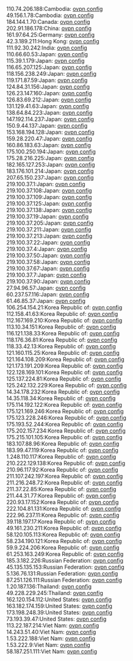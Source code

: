 110.74.206.188:Cambodia: [ovpn config](vpn/110_74_206_188.ovpn)  
49.156.1.78:Cambodia: [ovpn config](vpn/49_156_1_78.ovpn)  
184.144.1.70:Canada: [ovpn config](vpn/184_144_1_70.ovpn)  
202.91.186.178:China: [ovpn config](vpn/202_91_186_178.ovpn)  
161.97.64.25:Germany: [ovpn config](vpn/161_97_64_25.ovpn)  
42.3.189.211:Hong Kong: [ovpn config](vpn/42_3_189_211.ovpn)  
111.92.30.242:India: [ovpn config](vpn/111_92_30_242.ovpn)  
110.66.60.53:Japan: [ovpn config](vpn/110_66_60_53.ovpn)  
115.39.1.179:Japan: [ovpn config](vpn/115_39_1_179.ovpn)  
116.65.207.125:Japan: [ovpn config](vpn/116_65_207_125.ovpn)  
118.156.238.249:Japan: [ovpn config](vpn/118_156_238_249.ovpn)  
119.171.87.59:Japan: [ovpn config](vpn/119_171_87_59.ovpn)  
124.84.31.156:Japan: [ovpn config](vpn/124_84_31_156.ovpn)  
126.23.147.160:Japan: [ovpn config](vpn/126_23_147_160.ovpn)  
126.83.69.212:Japan: [ovpn config](vpn/126_83_69_212.ovpn)  
131.129.41.63:Japan: [ovpn config](vpn/131_129_41_63.ovpn)  
138.64.84.223:Japan: [ovpn config](vpn/138_64_84_223.ovpn)  
147.192.114.237:Japan: [ovpn config](vpn/147_192_114_237.ovpn)  
150.9.44.137:Japan: [ovpn config](vpn/150_9_44_137.ovpn)  
153.168.194.128:Japan: [ovpn config](vpn/153_168_194_128.ovpn)  
159.28.220.47:Japan: [ovpn config](vpn/159_28_220_47.ovpn)  
160.86.183.63:Japan: [ovpn config](vpn/160_86_183_63.ovpn)  
175.100.250.194:Japan: [ovpn config](vpn/175_100_250_194.ovpn)  
175.28.216.225:Japan: [ovpn config](vpn/175_28_216_225.ovpn)  
182.165.127.253:Japan: [ovpn config](vpn/182_165_127_253.ovpn)  
183.176.101.214:Japan: [ovpn config](vpn/183_176_101_214.ovpn)  
207.65.150.237:Japan: [ovpn config](vpn/207_65_150_237.ovpn)  
219.100.37.1:Japan: [ovpn config](vpn/219_100_37_1.ovpn)  
219.100.37.108:Japan: [ovpn config](vpn/219_100_37_108.ovpn)  
219.100.37.109:Japan: [ovpn config](vpn/219_100_37_109.ovpn)  
219.100.37.125:Japan: [ovpn config](vpn/219_100_37_125.ovpn)  
219.100.37.138:Japan: [ovpn config](vpn/219_100_37_138.ovpn)  
219.100.37.19:Japan: [ovpn config](vpn/219_100_37_19.ovpn)  
219.100.37.205:Japan: [ovpn config](vpn/219_100_37_205.ovpn)  
219.100.37.211:Japan: [ovpn config](vpn/219_100_37_211.ovpn)  
219.100.37.213:Japan: [ovpn config](vpn/219_100_37_213.ovpn)  
219.100.37.22:Japan: [ovpn config](vpn/219_100_37_22.ovpn)  
219.100.37.4:Japan: [ovpn config](vpn/219_100_37_4.ovpn)  
219.100.37.50:Japan: [ovpn config](vpn/219_100_37_50.ovpn)  
219.100.37.58:Japan: [ovpn config](vpn/219_100_37_58.ovpn)  
219.100.37.67:Japan: [ovpn config](vpn/219_100_37_67.ovpn)  
219.100.37.7:Japan: [ovpn config](vpn/219_100_37_7.ovpn)  
219.100.37.90:Japan: [ovpn config](vpn/219_100_37_90.ovpn)  
27.94.96.57:Japan: [ovpn config](vpn/27_94_96_57.ovpn)  
60.237.57.116:Japan: [ovpn config](vpn/60_237_57_116.ovpn)  
61.46.85.37:Japan: [ovpn config](vpn/61_46_85_37.ovpn)  
106.254.154.21:Korea Republic of: [ovpn config](vpn/106_254_154_21.ovpn)  
112.158.41.63:Korea Republic of: [ovpn config](vpn/112_158_41_63.ovpn)  
112.167.169.210:Korea Republic of: [ovpn config](vpn/112_167_169_210.ovpn)  
113.10.34.151:Korea Republic of: [ovpn config](vpn/113_10_34_151.ovpn)  
116.121.138.33:Korea Republic of: [ovpn config](vpn/116_121_138_33.ovpn)  
118.176.36.81:Korea Republic of: [ovpn config](vpn/118_176_36_81.ovpn)  
118.33.42.13:Korea Republic of: [ovpn config](vpn/118_33_42_13.ovpn)  
121.160.115.25:Korea Republic of: [ovpn config](vpn/121_160_115_25.ovpn)  
121.164.108.209:Korea Republic of: [ovpn config](vpn/121_164_108_209.ovpn)  
121.173.191.209:Korea Republic of: [ovpn config](vpn/121_173_191_209.ovpn)  
122.128.169.101:Korea Republic of: [ovpn config](vpn/122_128_169_101.ovpn)  
125.137.224.81:Korea Republic of: [ovpn config](vpn/125_137_224_81.ovpn)  
125.242.132.229:Korea Republic of: [ovpn config](vpn/125_242_132_229.ovpn)  
14.34.178.232:Korea Republic of: [ovpn config](vpn/14_34_178_232.ovpn)  
14.35.118.34:Korea Republic of: [ovpn config](vpn/14_35_118_34.ovpn)  
175.114.192.122:Korea Republic of: [ovpn config](vpn/175_114_192_122.ovpn)  
175.121.169.246:Korea Republic of: [ovpn config](vpn/175_121_169_246.ovpn)  
175.123.228.246:Korea Republic of: [ovpn config](vpn/175_123_228_246.ovpn)  
175.193.52.244:Korea Republic of: [ovpn config](vpn/175_193_52_244.ovpn)  
175.202.157.234:Korea Republic of: [ovpn config](vpn/175_202_157_234.ovpn)  
175.215.101.105:Korea Republic of: [ovpn config](vpn/175_215_101_105.ovpn)  
183.107.88.96:Korea Republic of: [ovpn config](vpn/183_107_88_96.ovpn)  
183.99.47.119:Korea Republic of: [ovpn config](vpn/183_99_47_119.ovpn)  
1.248.110.117:Korea Republic of: [ovpn config](vpn/1_248_110_117.ovpn)  
210.222.129.138:Korea Republic of: [ovpn config](vpn/210_222_129_138.ovpn)  
210.96.117.92:Korea Republic of: [ovpn config](vpn/210_96_117_92.ovpn)  
211.107.242.197:Korea Republic of: [ovpn config](vpn/211_107_242_197.ovpn)  
211.216.248.72:Korea Republic of: [ovpn config](vpn/211_216_248_72.ovpn)  
211.37.22.85:Korea Republic of: [ovpn config](vpn/211_37_22_85.ovpn)  
211.44.31.77:Korea Republic of: [ovpn config](vpn/211_44_31_77.ovpn)  
220.93.17.152:Korea Republic of: [ovpn config](vpn/220_93_17_152.ovpn)  
222.104.81.131:Korea Republic of: [ovpn config](vpn/222_104_81_131.ovpn)  
222.96.237.11:Korea Republic of: [ovpn config](vpn/222_96_237_11.ovpn)  
39.118.197.17:Korea Republic of: [ovpn config](vpn/39_118_197_17.ovpn)  
49.161.230.211:Korea Republic of: [ovpn config](vpn/49_161_230_211.ovpn)  
58.120.105.113:Korea Republic of: [ovpn config](vpn/58_120_105_113.ovpn)  
58.234.190.121:Korea Republic of: [ovpn config](vpn/58_234_190_121.ovpn)  
59.9.224.206:Korea Republic of: [ovpn config](vpn/59_9_224_206.ovpn)  
61.253.163.249:Korea Republic of: [ovpn config](vpn/61_253_163_249.ovpn)  
185.3.182.226:Russian Federation: [ovpn config](vpn/185_3_182_226.ovpn)  
45.135.135.153:Russian Federation: [ovpn config](vpn/45_135_135_153.ovpn)  
5.136.76.131:Russian Federation: [ovpn config](vpn/5_136_76_131.ovpn)  
87.251.126.111:Russian Federation: [ovpn config](vpn/87_251_126_111.ovpn)  
1.20.187.136:Thailand: [ovpn config](vpn/1_20_187_136.ovpn)  
49.228.229.245:Thailand: [ovpn config](vpn/49_228_229_245.ovpn)  
162.120.154.112:United States: [ovpn config](vpn/162_120_154_112.ovpn)  
163.182.174.159:United States: [ovpn config](vpn/163_182_174_159.ovpn)  
173.198.248.39:United States: [ovpn config](vpn/173_198_248_39.ovpn)  
73.193.39.47:United States: [ovpn config](vpn/73_193_39_47.ovpn)  
113.22.187.214:Viet Nam: [ovpn config](vpn/113_22_187_214.ovpn)  
14.243.51.40:Viet Nam: [ovpn config](vpn/14_243_51_40.ovpn)  
1.53.222.188:Viet Nam: [ovpn config](vpn/1_53_222_188.ovpn)  
1.53.222.9:Viet Nam: [ovpn config](vpn/1_53_222_9.ovpn)  
58.187.251.111:Viet Nam: [ovpn config](vpn/58_187_251_111.ovpn)  
